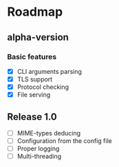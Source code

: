 # Roadmap

## alpha-version
### Basic features
  - [X] CLI arguments parsing
  - [X] TLS support
  - [X] Protocol checking
  - [X] File serving

## Release 1.0
  - [ ] MIME-types deducing
  - [ ] Configuration from the config file
  - [ ] Proper logging
  - [ ] Multi-threading
